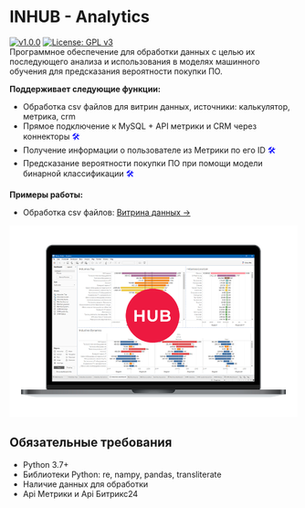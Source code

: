# INHUB - Analytics
[![v1.0.0](https://img.shields.io/github/manifest-json/v/chegevarae/inhub?filename=extension%2Fmanifest.json)](https://img.shields.io/github/manifest-json/v/chegevarae/inhub?filename=extension%2Fmanifest.json) [![License: GPL v3](https://img.shields.io/badge/License-GPLv3-blue.svg)](https://www.gnu.org/licenses/gpl-3.0)  
Программное обеспечение для обработки данных с целью их последующего анализа и использования в моделях машинного обучения для предсказания вероятности покупки ПО.  

**Поддерживает следующие функции:**  
- Обработка csv файлов для витрин данных, источники: калькулятор, метрика, crm  
- Прямое подключение к MySQL + API метрики и CRM через коннекторы <span style="color:blue">🛠</span>  
- Получение информации о пользователе из Метрики по его ID <span style="color:blue">🛠</span>  
- Предсказание вероятности покупки ПО при помощи модели бинарной классификации <span style="color:blue">🛠</span>  

**Примеры работы:**  
- Обработка csv файлов: [Витрина данных →](https://public.tableau.com/profile/chegevara#!/vizhome/Analytics_16164172063330/Industies-Dashboard)  

[![mockup](images/mockup.png)](images/mockup.png)  

## Обязательные требования
- Python 3.7+  
- Библиотеки Python: re, nampy, pandas, transliterate  
- Наличие данных для обработки
- Api Метрики и Api Битрикс24
